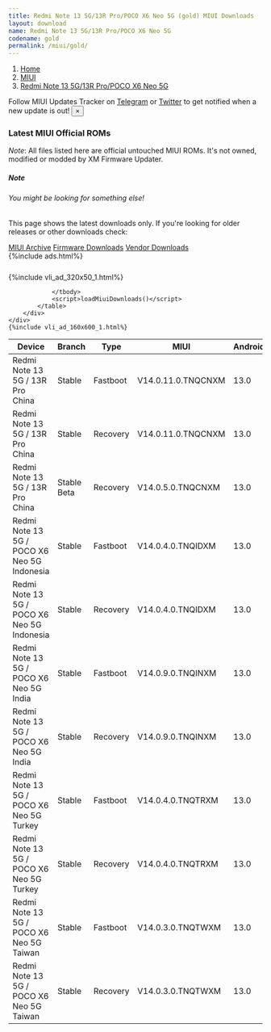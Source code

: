 ```yaml
---
title: Redmi Note 13 5G/13R Pro/POCO X6 Neo 5G (gold) MIUI Downloads
layout: download
name: Redmi Note 13 5G/13R Pro/POCO X6 Neo 5G
codename: gold
permalink: /miui/gold/
---
```

<nav aria-label="breadcrumb">
    <ol class="breadcrumb">
        <li class="breadcrumb-item"><a href="/">Home</a></li>
        <li class="breadcrumb-item"><a href="/miui/">MIUI</a></li>
        <li class="breadcrumb-item active" aria-current="page"><a href="/miui/gold/">Redmi Note 13 5G/13R Pro/POCO X6 Neo 5G</a></li>
    </ol>
</nav>
<div class="alert alert-primary alert-dismissible fade show" role="alert">
    Follow MIUI Updates Tracker on <a href="https://t.me/MIUIUpdatesTracker" class="alert-link">Telegram</a>
     or <a href="https://twitter.com/MiFwUpdater" class="alert-link">Twitter</a> to get notified when a new update is out!
    <button type="button" class="close" data-dismiss="alert" aria-label="Close">
        <span aria-hidden="true">&times;</span>
    </button>
</div>

### Latest MIUI Official ROMs
*Note*: All files listed here are official untouched MIUI ROMs. It's not owned, modified or modded by XM Firmware Updater.
<div class="card">
  <div class="card-body">
    <h5 class="card-title">Note</h5>
    <h6 class="card-subtitle mb-2 text-muted">You might be looking for something else!</h6>
    <p class="card-text">This page shows the latest downloads only.
     If you're looking for older releases or other downloads check:</p>
    <a href="/archive/miui/gold/" class="card-link">MIUI Archive</a>
    <a href="/firmware/gold/" class="card-link">Firmware Downloads</a>
    <a href="/vendor/gold/" class="card-link">Vendor Downloads</a>
  </div>
</div>
{%include ads.html%}
<div class="row justify-content-center">
    <div class="col-10">
        <div class="table-responsive-md" style="margin-top: 25px;">
            {%include vli_ad_320x50_1.html%}
            <table id="miui" class="display dt-responsive nowrap compact table table-striped table-hover table-sm">
                <thead class="thead-dark">
                    <tr>
                        <th data-ref="device">Device</th>
                        <th data-ref="branch">Branch</th>
                        <th data-ref="type">Type</th>
                        <th data-ref="miui">MIUI</th>
                        <th data-ref="android">Android</th>
                        <th data-ref="size">Size</th>
                        <th data-ref="size">Date</th>
                        <th data-ref="link">Link</th>
                    </tr>
                </thead>
                <tbody>
                <tr><td>Redmi Note 13 5G / 13R Pro China</td><td>Stable</td><td>Fastboot</td><td>V14.0.11.0.TNQCNXM</td><td>13.0</td><td>6.5 GB</td><td>2024-05-13</td><td><a href="/miui/gold/stable/V14.0.11.0.TNQCNXM/">Download</a></td></tr>
<tr><td>Redmi Note 13 5G / 13R Pro China</td><td>Stable</td><td>Recovery</td><td>V14.0.11.0.TNQCNXM</td><td>13.0</td><td>5.0 GB</td><td>2024-05-21</td><td><a href="/miui/gold/stable/V14.0.11.0.TNQCNXM/">Download</a></td></tr>
<tr><td>Redmi Note 13 5G / 13R Pro China</td><td>Stable Beta</td><td>Recovery</td><td>V14.0.5.0.TNQCNXM</td><td>13.0</td><td>5.0 GB</td><td>2023-10-17</td><td><a href="/miui/gold/stable beta/V14.0.5.0.TNQCNXM/">Download</a></td></tr>
<tr><td>Redmi Note 13 5G / POCO X6 Neo 5G Indonesia</td><td>Stable</td><td>Fastboot</td><td>V14.0.4.0.TNQIDXM</td><td>13.0</td><td>6.7 GB</td><td>2024-05-10</td><td><a href="/miui/gold/stable/V14.0.4.0.TNQIDXM/">Download</a></td></tr>
<tr><td>Redmi Note 13 5G / POCO X6 Neo 5G Indonesia</td><td>Stable</td><td>Recovery</td><td>V14.0.4.0.TNQIDXM</td><td>13.0</td><td>4.5 GB</td><td>2024-05-17</td><td><a href="/miui/gold/stable/V14.0.4.0.TNQIDXM/">Download</a></td></tr>
<tr><td>Redmi Note 13 5G / POCO X6 Neo 5G India</td><td>Stable</td><td>Fastboot</td><td>V14.0.9.0.TNQINXM</td><td>13.0</td><td>6.1 GB</td><td>2024-05-23</td><td><a href="/miui/gold/stable/V14.0.9.0.TNQINXM/">Download</a></td></tr>
<tr><td>Redmi Note 13 5G / POCO X6 Neo 5G India</td><td>Stable</td><td>Recovery</td><td>V14.0.9.0.TNQINXM</td><td>13.0</td><td>4.4 GB</td><td>2024-05-31</td><td><a href="/miui/gold/stable/V14.0.9.0.TNQINXM/">Download</a></td></tr>
<tr><td>Redmi Note 13 5G / POCO X6 Neo 5G Turkey</td><td>Stable</td><td>Fastboot</td><td>V14.0.4.0.TNQTRXM</td><td>13.0</td><td>6.4 GB</td><td>2024-05-13</td><td><a href="/miui/gold/stable/V14.0.4.0.TNQTRXM/">Download</a></td></tr>
<tr><td>Redmi Note 13 5G / POCO X6 Neo 5G Turkey</td><td>Stable</td><td>Recovery</td><td>V14.0.4.0.TNQTRXM</td><td>13.0</td><td>4.5 GB</td><td>2024-05-21</td><td><a href="/miui/gold/stable/V14.0.4.0.TNQTRXM/">Download</a></td></tr>
<tr><td>Redmi Note 13 5G / POCO X6 Neo 5G Taiwan</td><td>Stable</td><td>Fastboot</td><td>V14.0.3.0.TNQTWXM</td><td>13.0</td><td>6.2 GB</td><td>2024-05-10</td><td><a href="/miui/gold/stable/V14.0.3.0.TNQTWXM/">Download</a></td></tr>
<tr><td>Redmi Note 13 5G / POCO X6 Neo 5G Taiwan</td><td>Stable</td><td>Recovery</td><td>V14.0.3.0.TNQTWXM</td><td>13.0</td><td>4.4 GB</td><td>2024-05-17</td><td><a href="/miui/gold/stable/V14.0.3.0.TNQTWXM/">Download</a></td></tr>

                </tbody>
                <script>loadMiuiDownloads()</script>
            </table>
        </div>
    </div>
    {%include vli_ad_160x600_1.html%}
</div>
